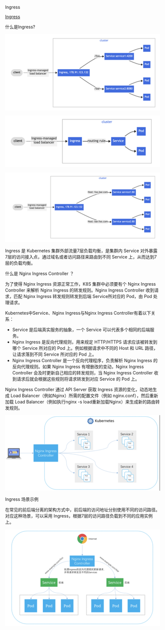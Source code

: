 Ingress

[Ingress](https://kubernetes.io/docs/concepts/services-networking/ingress/)

什么是Ingress?

![image.png](assets/image02.png)

![image.png](assets/image01.png)

![image.png](assets/image03.png)

Ingress 是 Kubernetes 集群外部流量7层负载均衡，是集群内 Service 对外暴露7层的访问接入点，通过域名或者访问路径来路由到不同 Service 上，从而达到7层的负载均衡。

什么是 Nginx Ingress Controller ？

为了使得 Nginx Ingress 资源正常工作，K8S 集群中必须要有个 Nginx Ingress Controller 来解析 Nginx Ingress 的转发规则。Nginx Ingress Controller 收到请求，匹配 Nginx Ingress 转发规则转发到后端 Service所对应的 Pod，由 Pod 处理请求。

Kubernetes中Service、Nginx Ingress与Nginx Ingress Controller有着以下关系：

* Service 是后端真实服务的抽象，一个 Service 可以代表多个相同的后端服务。
* Nginx Ingress 是反向代理规则，用来规定 HTTP/HTTPS 请求应该被转发到哪个 Service 所对应的 Pod 上。例如根据请求中不同的 Host 和 URL 路径，让请求落到不同 Service 所对应的 Pod 上。
* Nginx Ingress Controller 是一个反向代理程序，负责解析 Nginx Ingress 的反向代理规则。如果 Nginx Ingress 有增删改的变动，Nginx Ingress Controller 会及时更新自己相应的转发规则，当 Nginx Ingress Controller 收到请求后就会根据这些规则将请求转发到对应 Service 的 Pod 上。

Nginx Ingress Controller 通过 API Server 获取 Ingress 资源的变化，动态地生成 Load Balancer（例如Nginx）所需的配置文件（例如 nginx.conf），然后重新加载 Load Balancer（例如执行nginx -s load重新加载Nginx）来生成新的路由转发规则。

![nginxingresscontroller.png](./assets/nginx-ingress-controller.png)

Ingress 场景示例

在常见的前后端分离的架构方式中，前后端的访问地址分别使用不同的访问路径。对应这种场景，可以采用 Ingress，根据7层的访问路径负载到不同的应用实例上。

![image.png](./assets/ingress-scene.png)
